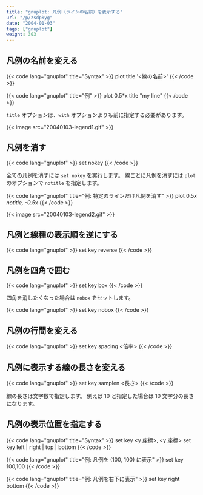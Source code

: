 ```yaml
---
title: "gnuplot: 凡例（ラインの名前）を表示する"
url: "/p/zsdpkyg"
date: "2004-01-03"
tags: ["gnuplot"]
weight: 303
---
```


凡例の名前を変える
----

{{< code lang="gnuplot" title="Syntax" >}}
plot <expression> title '<線の名前>'
{{< /code >}}

{{< code lang="gnuplot" title="例" >}}
plot 0.5*x title "my line"
{{< /code >}}

`title` オプションは、`with` オプションよりも前に指定する必要があります。

{{< image src="20040103-legend1.gif" >}}


凡例を消す
----

{{< code lang="gnuplot" >}}
set nokey
{{< /code >}}

全ての凡例を消すには `set nokey` を実行します。
線ごとに凡例を消すには `plot` のオプションで `notitle` を指定します。

{{< code lang="gnuplot" title="例: 特定のラインだけ凡例を消す" >}}
plot 0.5*x notitle, -0.5*x
{{< /code >}}

{{< image src="20040103-legend2.gif" >}}


凡例と線種の表示順を逆にする
----

{{< code lang="gnuplot" >}}
set key reverse
{{< /code >}}


凡例を四角で囲む
----

{{< code lang="gnuplot" >}}
set key box
{{< /code >}}

四角を消したくなった場合は `nobox` をセットします。

{{< code lang="gnuplot" >}}
set key nobox
{{< /code >}}


凡例の行間を変える
----

{{< code lang="gnuplot" >}}
set key spacing <倍率>
{{< /code >}}


凡例に表示する線の長さを変える
----

{{< code lang="gnuplot" >}}
set key samplen <長さ>
{{< /code >}}

線の長さは文字数で指定します。
例えば 10 と指定した場合は 10 文字分の長さになります。


凡例の表示位置を指定する
----

{{< code lang="gnuplot" title="Syntax" >}}
set key <y 座標>, <y 座標>
set key left | right | top | bottom
{{< /code >}}

{{< code lang="gnuplot" title="例: 凡例を (100, 100) に表示" >}}
set key 100,100
{{< /code >}}

{{< code lang="gnuplot" title="例: 凡例を右下に表示" >}}
set key right bottom
{{< /code >}}

